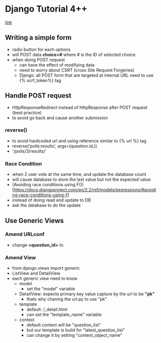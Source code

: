 # Django Tutorial 4++
[link](https://docs.djangoproject.com/en/2.2/intro/tutorial04/)

## Writing a simple form
- radio button for each options
- will POST data **choice=#** where # is the ID of selected choice.
- when doing POST request
    - can have the effect of modifying data
    - need to worry about CSRT (cross Site Request Forgeries)
    - Django: all POST form that are targeted at internal URL need to use {% scrf_token%} tag

## Handle POST request
- HttpResponseRedirect instead of HttpResponse after POST request (best practice)
- to avoid go back and cause another submission

### reverse()
- to avoid hardcoded url and using reference similar to {% url %} tag
- reverse('polls:results', args=(question.id,))
- '/polls/3/results/'

### Race Condition
- when 2 user vote at the same time, and update the database count
- will cause database to store the last value but not the expected value
- (Avoiding race conditions using F())[https://docs.djangoproject.com/en/2.2/ref/models/expressions/#avoiding-race-conditions-using-f]
- instead of doing read and update to DB
- ask the database to do the update


## Use Generic Views
### Amend URLconf
- change **<question_id>** to **<pk>**

### Amend View
- from django.views import generic
- ListView and DetailView
- each generic view need to know
    - model
        - set the "model" variable
    - DetailView: expects primary key value capture by the url to be **"pk"**
        - thats why chaning the url.py to use "pk"
    - template
        - default: <appName>/<modelNamr>_detail.html
        - can set the "template_name" variable
    - context
        - default context will be "question_list"
        - but our template is build for "latest_question_list"
        - can change it by setting "context_object_name"
